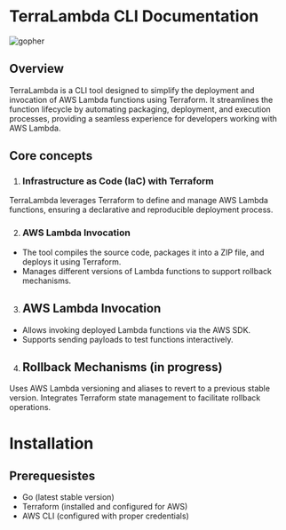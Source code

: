 # TerraLambda CLI Documentation
![gopher](https://github.com/user-attachments/assets/574a1305-a556-43f8-a832-be42da9240fa)

## Overview 
TerraLambda is a CLI tool designed to simplify the deployment and invocation of AWS Lambda functions using Terraform. It streamlines the function lifecycle by automating packaging, deployment, and execution processes, providing a seamless experience for developers working with AWS Lambda.
## Core concepts 
1. ### Infrastructure as Code (IaC) with Terraform
  TerraLambda leverages Terraform to define and manage AWS Lambda functions, ensuring a declarative and reproducible deployment process.

2. ### AWS Lambda Invocation 
- The tool compiles the source code, packages it into a ZIP file, and deploys it using Terraform.
- Manages different versions of Lambda functions to support rollback mechanisms.

3. ## AWS Lambda Invocation
- Allows invoking deployed Lambda functions via the AWS SDK.
- Supports sending payloads to test functions interactively.

4. ## Rollback Mechanisms (in progress) 
Uses AWS Lambda versioning and aliases to revert to a previous stable version.
Integrates Terraform state management to facilitate rollback operations.

# Installation 
## Prerequesistes 
- Go (latest stable version)
- Terraform (installed and configured for AWS)
- AWS CLI (configured with proper credentials)

